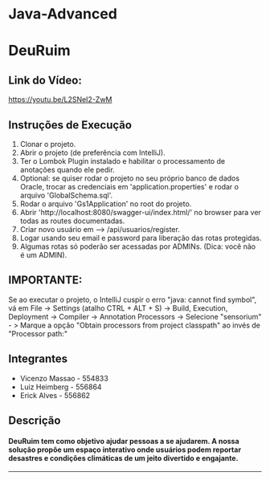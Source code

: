 # Java-Advanced

# DeuRuim

## Link do Vídeo:

https://youtu.be/L2SNeI2-ZwM

## Instruções de Execução

1. Clonar o projeto.
2. Abrir o projeto (de preferência com IntelliJ).
3. Ter o Lombok Plugin instalado e habilitar o processamento de anotações quando ele pedir.
4. Optional: se quiser rodar o projeto no seu próprio banco de dados Oracle, trocar as credenciais em 'application.properties' e rodar o arquivo 'GlobalSchema.sql'.
5. Rodar o arquivo 'Gs1Application' no root do projeto.
6. Abrir 'http://localhost:8080/swagger-ui/index.html/' no browser para ver todas as routes documentadas.
7. Criar novo usuário em --> /api/usuarios/register.
8. Logar usando seu email e password para liberação das rotas protegidas.
9. Algumas rotas só poderão ser acessadas por ADMINs. (Dica: você não é um ADMIN).

## IMPORTANTE:

Se ao executar o projeto, o IntelliJ cuspir o erro "java: cannot find symbol", vá em File -> Settings (atalho CTRL + ALT + S) -> Build, Execution, Deployment -> Compiler -> Annotation Processors -> Selecione "sensorium" - > Marque a opção "Obtain processors from project classpath" ao invés de "Processor path:"

## Integrantes

- Vicenzo Massao - 554833
- Luiz Heimberg - 556864
- Erick Alves - 556862

## Descrição

#### DeuRuim tem como objetivo ajudar pessoas a se ajudarem. A nossa solução propõe um espaço interativo onde usuários podem reportar desastres e condições climáticas de um jeito divertido e engajante.

---
